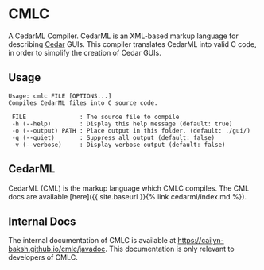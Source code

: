 # CMLC
A CedarML Compiler. CedarML is an XML-based markup language for describing
[Cedar](https://cailyn-baksh.github.io/cedar/) GUIs. This compiler translates
CedarML into valid C code, in order to simplify the creation of Cedar GUIs.

## Usage
```
Usage: cmlc FILE [OPTIONS...]
Compiles CedarML files into C source code.

 FILE               : The source file to compile
 -h (--help)        : Display this help message (default: true)
 -o (--output) PATH : Place output in this folder. (default: ./gui/)
 -q (--quiet)       : Suppress all output (default: false)
 -v (--verbose)     : Display verbose output (default: false)
```

## CedarML
CedarML (CML) is the markup language which CMLC compiles. The CML docs are
available [here]({{ site.baseurl }}{% link cedarml/index.md %}).

## Internal Docs
The internal documentation of CMLC is available at
<https://cailyn-baksh.github.io/cmlc/javadoc>. This documentation is only
relevant to developers of CMLC.
